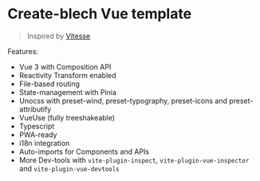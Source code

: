 # Create-blech Vue template

> Inspired by [Vitesse](https://github.com/antfu/vitesse)

Features:

-   Vue 3 with Composition API
-   Reactivity Transform enabled
-   File-based routing
-   State-management with Pinia
-   Unocss with preset-wind, preset-typography, preset-icons and preset-attributify
-   VueUse (fully treeshakeable)
-   Typescript
-   PWA-ready
-   i18n integration
-   Auto-imports for Components and APIs
-   More Dev-tools with `vite-plugin-inspect`, `vite-plugin-vue-inspector` and `vite-plugin-vue-devtools`
